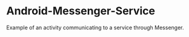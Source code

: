 Android-Messenger-Service
=========================

Example of an activity communicating to a service through Messenger.
